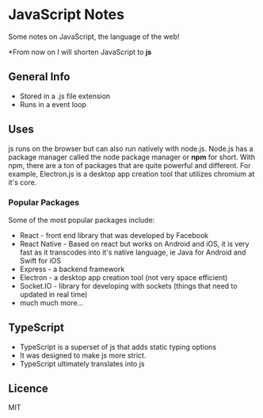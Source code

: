 # JavaScript Notes

Some notes on JavaScript, the language of the web! 

\*From now on I will shorten JavaScript to **js**

## General Info

* Stored in a .js file extension
* Runs in a event loop

## Uses

js runs on the browser but can also run natively with node.js. Node.js has a package manager called the node package manager or **npm** for short. With npm, there are a ton of packages that are quite powerful and different. For example, Electron.js is a desktop app creation tool that utilizes chromium at it's core.

### Popular Packages

Some of the most popular packages include:

* React - front end library that was developed by Facebook
* React Native - Based on react but works on Android and iOS, it is very fast as it transcodes into it's native language, ie Java for Android and Swift for iOS
* Express - a backend framework 
* Electron - a desktop app creation tool (not very space efficient)
* Socket.IO - library for developing with sockets (things that need to updated in real time)
* much much more...

## TypeScript

* TypeScript is a superset of js that adds static typing options
* It was designed to make js more strict. 
* TypeScript ultimately translates into js

## Licence

MIT
